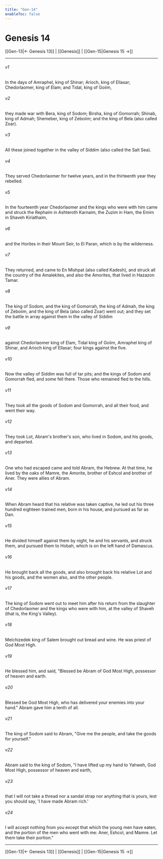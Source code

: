 ```yaml
---
title: "Gen-14"
enableToc: false
---
```

# Genesis 14

[[Gen-13|← Genesis 13]] | [[Genesis]] | [[Gen-15|Genesis 15 →]]
***



###### v1 
In the days of Amraphel, king of Shinar; Arioch, king of Ellasar; Chedorlaomer, king of Elam; and Tidal, king of Goiim, 

###### v2 
they made war with Bera, king of Sodom; Birsha, king of Gomorrah; Shinab, king of Admah; Shemeber, king of Zeboiim; and the king of Bela (also called Zoar). 

###### v3 
All these joined together in the valley of Siddim (also called the Salt Sea). 

###### v4 
They served Chedorlaomer for twelve years, and in the thirteenth year they rebelled. 

###### v5 
In the fourteenth year Chedorlaomer and the kings who were with him came and struck the Rephaim in Ashteroth Karnaim, the Zuzim in Ham, the Emim in Shaveh Kiriathaim, 

###### v6 
and the Horites in their Mount Seir, to El Paran, which is by the wilderness. 

###### v7 
They returned, and came to En Mishpat (also called Kadesh), and struck all the country of the Amalekites, and also the Amorites, that lived in Hazazon Tamar. 

###### v8 
The king of Sodom, and the king of Gomorrah, the king of Admah, the king of Zeboiim, and the king of Bela (also called Zoar) went out; and they set the battle in array against them in the valley of Siddim 

###### v9 
against Chedorlaomer king of Elam, Tidal king of Goiim, Amraphel king of Shinar, and Arioch king of Ellasar; four kings against the five. 

###### v10 
Now the valley of Siddim was full of tar pits; and the kings of Sodom and Gomorrah fled, and some fell there. Those who remained fled to the hills. 

###### v11 
They took all the goods of Sodom and Gomorrah, and all their food, and went their way. 

###### v12 
They took Lot, Abram's brother's son, who lived in Sodom, and his goods, and departed. 

###### v13 
One who had escaped came and told Abram, the Hebrew. At that time, he lived by the oaks of Mamre, the Amorite, brother of Eshcol and brother of Aner. They were allies of Abram. 

###### v14 
When Abram heard that his relative was taken captive, he led out his three hundred eighteen trained men, born in his house, and pursued as far as Dan. 

###### v15 
He divided himself against them by night, he and his servants, and struck them, and pursued them to Hobah, which is on the left hand of Damascus. 

###### v16 
He brought back all the goods, and also brought back his relative Lot and his goods, and the women also, and the other people. 

###### v17 
The king of Sodom went out to meet him after his return from the slaughter of Chedorlaomer and the kings who were with him, at the valley of Shaveh (that is, the King's Valley). 

###### v18 
Melchizedek king of Salem brought out bread and wine. He was priest of God Most High. 

###### v19 
He blessed him, and said, "Blessed be Abram of God Most High, possessor of heaven and earth. 

###### v20 
Blessed be God Most High, who has delivered your enemies into your hand." Abram gave him a tenth of all. 

###### v21 
The king of Sodom said to Abram, "Give me the people, and take the goods for yourself." 

###### v22 
Abram said to the king of Sodom, "I have lifted up my hand to Yahweh, God Most High, possessor of heaven and earth, 

###### v23 
that I will not take a thread nor a sandal strap nor anything that is yours, lest you should say, 'I have made Abram rich.' 

###### v24 
I will accept nothing from you except that which the young men have eaten, and the portion of the men who went with me: Aner, Eshcol, and Mamre. Let them take their portion."

***
[[Gen-13|← Genesis 13]] | [[Genesis]] | [[Gen-15|Genesis 15 →]]
